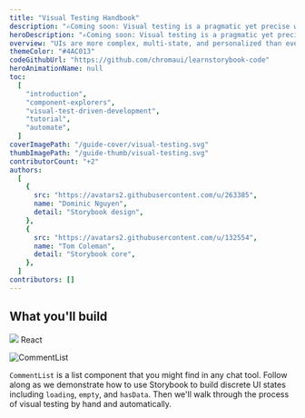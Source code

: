 ```yaml
---
title: "Visual Testing Handbook"
description: "✍️Coming soon: Visual testing is a pragmatic yet precise way to check UI appearance."
heroDescription: "✍️Coming soon: Visual testing is a pragmatic yet precise way to verify the look of UI components. It’s practiced by companies like Slack, Lonely Planet, and Walmart. This five chapter handbook gives you an overview of visual testing in Storybook."
overview: "UIs are more complex, multi-state, and personalized than ever. This yields thousands of app permutations users can encounter. UI components help manage that complexity. This book talks about how testing those components helps you ensure that your app looks and feels great every release."
themeColor: "#4AC013"
codeGithubUrl: "https://github.com/chromaui/learnstorybook-code"
heroAnimationName: null
toc:
  [
    "introduction",
    "component-explorers",
    "visual-test-driven-development",
    "tutorial",
    "automate",
  ]
coverImagePath: "/guide-cover/visual-testing.svg"
thumbImagePath: "/guide-thumb/visual-testing.svg"
contributorCount: "+2"
authors:
  [
    {
      src: "https://avatars2.githubusercontent.com/u/263385",
      name: "Dominic Nguyen",
      detail: "Storybook design",
    },
    {
      src: "https://avatars2.githubusercontent.com/u/132554",
      name: "Tom Coleman",
      detail: "Storybook core",
    },
  ]
contributors: []
---
```


<h2>What you'll build</h2>

<div class="badge-box">
  <div class="badge">
    <img src="/logo-react.svg"> React
  </div>
</div>

![CommentList](/visual-testing-handbook/commentlist-presentation-data.jpg)

`CommentList` is a list component that you might find in any chat tool. Follow along as we demonstrate how to use Storybook to build discrete UI states including `loading`, `empty`, and `hasData`. Then we'll walk through the process of visual testing by hand and automatically.
